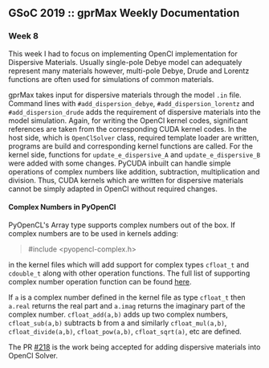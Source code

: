 ## GSoC 2019 :: gprMax Weekly Documentation

### Week 8

This week I had to focus on implementing OpenCl implementation for Dispersive Materials. Usually single-pole Debye model can adequately represent many materials however, multi-pole Debye, Drude and Lorentz functions are often used for simulations of common materials. 

gprMax takes input for dispersive materials through the model `.in` file. Command lines with `#add_dispersion_debye`, `#add_dispersion_lorentz` and `#add_dispersion_drude` adds the requirement of dispersive materials into the model simulation. Again, for writing the OpenCl kernel codes, significant references are taken from the corresponding CUDA kernel codes. In the host side, which is `OpenClSolver` class, required template loader are written, programs are build and corresponding kernel functions are called. For the kernel side, functions for `update_e_dispersive_A` and `update_e_dispersive_B` were added with some changes. PyCUDA inbuilt can handle simple operations of complex numbers like addition, subtraction, multiplication and division. Thus, CUDA kernels which are written for dispersive materials cannot be simply adapted in OpenCl without required changes. 

#### Complex Numbers in PyOpenCl
PyOpenCL's Array type supports complex numbers out of the box. If complex numbers are to be used in kernels adding:
>#include <pyopencl-complex.h>

in the kernel files which will add support for complex types `cfloat_t` and `cdouble_t` along with other operation functions. The full list of supporting complex number operation function can be found [here](https://github.com/inducer/pyopencl/blob/master/pyopencl/cl/pyopencl-complex.h).

If `a` is a complex number defined in the kernel file as type `cfloat_t` then `a.real` returns the real part and `a.imag` returns the imaginary part of the complex number. `cfloat_add(a,b)` adds up two complex numbers, `cfloat_sub(a,b)` subtracts b from a and similarly `cfloat_mul(a,b)`, `cfloat_divide(a,b)`, `cfloat_pow(a,b)`, `cfloat_sqrt(a)`, etc are defined.

The PR [#218](https://github.com/gprMax/gprMax/pull/218) is the work being accepted for adding dispersive materials into OpenCl Solver.


